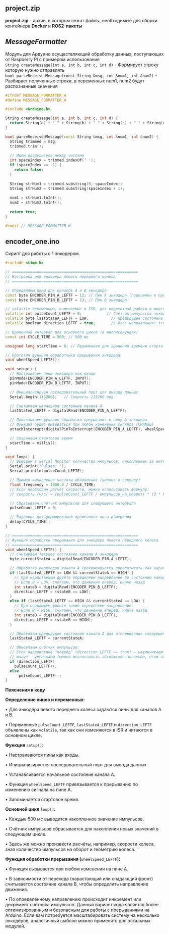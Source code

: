 ## __project.zip__
__project.zip__ - архив, в котором лежат файлы, необходимые для сборки контейнера __Docker__ и __ROS2-пакеты__

## ___MessageFormatter___ 
Модуль для Ардуино осуществляющий обработку данных, поступающих от Raspberry PI с примером использования<br>
```String createMessage(int a, int b, int c, int d)``` - Формирует строку которую нужно отправлять<br>
```bool parseReceivedMessage(const String &msg, int &num1, int &num2)``` - Разбирает полученные строки, в переменных num1, num2 будут распознанные значения<br>

```c++
#ifndef MESSAGE_FORMATTER_H
#define MESSAGE_FORMATTER_H

#include <Arduino.h>

String createMessage(int a, int b, int c, int d) {
  return String(a) + " " + String(b) + " " + String(c) + " " + String(d) + "\n";
}

bool parseReceivedMessage(const String &msg, int &num1, int &num2) {
  String trimmed = msg;
  trimmed.trim();
  
  // Ищем разделитель между числами
  int spaceIndex = trimmed.indexOf(' ');
  if (spaceIndex == -1) {
    return false;
  }
  
  String strNum1 = trimmed.substring(0, spaceIndex);
  String strNum2 = trimmed.substring(spaceIndex + 1);
  
  num1 = strNum1.toInt();
  num2 = strNum2.toInt();
  
  return true;
}

#endif // MESSAGE_FORMATTER_H
```



## encoder_one.ino

Скрипт для работы с 1 энкодером.

```c++
#include <time.h>

// ========================================================
// Настройка для энкодера левого переднего колеса
// ========================================================

// Определяем пины для каналов A и B энкодера
const byte ENCODER_PIN_A_LEFTF = 12; // Пин A энкодера (подключён к прерыванию)
const byte ENCODER_PIN_B_LEFTF = 13; // Пин B энкодера

// volatile переменные, изменяемые в ISR, для корректной работы в многозадачной среде:
volatile int pulseCount_LEFTF = 0;           // Счётчик импульсов энкодера (начальное значение 0)
volatile byte lastStateA_LEFTF = LOW;          // Предыдущее состояние пина A
volatile boolean direction_LEFTF = true;       // Флаг направления: true – вперёд, false – назад

// Временной интервал для основного цикла (в миллисекундах)
const int CYCLE_TIME = 500; // 500 мс

unsigned long startTime = 0; // Переменная для хранения времени старта

// Прототип функции обработчика прерывания энкодера
void wheelSpeed_LEFTF();

void setup() {
  // Настраиваем пины энкодера как входы
  pinMode(ENCODER_PIN_A_LEFTF, INPUT);
  pinMode(ENCODER_PIN_B_LEFTF, INPUT);

  // Инициализируем последовательный порт для вывода данных
  Serial.begin(115200);   // Скорость 115200 бод

  // Считываем начальное состояние канала A
  lastStateA_LEFTF = digitalRead(ENCODER_PIN_A_LEFTF);

  // Привязываем функцию обработки прерывания к пину A энкодера
  // Функция будет вызываться при любом изменении сигнала (CHANGE)
  attachInterrupt(digitalPinToInterrupt(ENCODER_PIN_A_LEFTF), wheelSpeed_LEFTF, CHANGE);

  // Сохраняем стартовое время
  startTime = millis();
}

void loop() {
  // Выводим в Serial Monitor количество импульсов, накопленных за интервал
  Serial.print("Pulses: ");
  Serial.println(pulseCount_LEFTF);

  // Пример вычисления частоты обновления (циклов в секунду)
  float frequency = 1000.0 / CYCLE_TIME;
  // Если необходим расчёт скорости, можно использовать формулу:
  // скорость (м/с) = (pulseCount_LEFTF / импульсов_на_оборот) * (2 * PI * радиус_колеса) * frequency;

  // Сбрасываем счётчик импульсов для следующего интервала
  pulseCount_LEFTF = 0;

  // Задержка для формирования временного окна измерения
  delay(CYCLE_TIME);
}

// ========================================================
// Функция обработки прерывания для энкодера левого переднего колеса
// ========================================================
void wheelSpeed_LEFTF() {
  // Считываем текущее состояние канала A энкодера
  byte currentStateA = digitalRead(ENCODER_PIN_A_LEFTF);

  // Обработка переходов канала A (рекомендуется обрабатывать как нарастущий, так и спадающий фронт)
  if (lastStateA_LEFTF == LOW && currentStateA == HIGH) {
    // При нарастающем фронте определяем направление по состоянию канала B:
    // Если B = LOW, считаем, что движение вперёд, иначе назад
    int stateB = digitalRead(ENCODER_PIN_B_LEFTF);
    direction_LEFTF = (stateB == LOW);
  }
  else if (lastStateA_LEFTF == HIGH && currentStateA == LOW) {
    // При спадающем фронте также определяем направление:
    // Если B = HIGH, считаем, что движение вперёд, иначе назад
    int stateB = digitalRead(ENCODER_PIN_B_LEFTF);
    direction_LEFTF = (stateB == HIGH);
  }

  // Обновляем предыдущее состояние канала A для отслеживания следующего перехода
  lastStateA_LEFTF = currentStateA;

  // Обновляем счётчик импульсов:
  // Если направление "вперёд" (direction_LEFTF == true) – увеличиваем счётчик,
  // иначе – уменьшаем (можно использовать абсолютное значение, если важно только количество импульсов)
  if (direction_LEFTF)
    pulseCount_LEFTF++;
  else
      pulseCount_LEFTF--;
}
```

**Пояснения к коду**

**Определение пинов и переменных:**   

• Для энкодера левого переднего колеса задаются пины для каналов A и B. 

• Переменные `pulseCount_LEFTF`, `lastStateA_LEFTF` и `direction_LEFTF` объявлены как `volatile`, так как они изменяются в ISR и читаются в основном цикле.

**Функция**  `setup()`**:**   

• Настраиваются пины как входы. 

• Инициализируется последовательный порт для вывода данных.    

• Устанавливается начальное состояние канала A.    

• Функция `wheelSpeed_LEFTF` привязывается к прерыванию по изменению сигнала на пине A.    

• Запоминается стартовое время. 

**Основной цикл** `loop()`**:**    

• Каждые 500 мс выводится накопленное значение импульсов.    

• Счётчик импульсов сбрасывается для накопления новых значений в следующем цикле.   

• Здесь же можно произвести расчёты, например, скорости колеса, зная количество импульсов на оборот и геометрию колеса. 

**Функция обработки прерывания (**`wheelSpeed_LEFTF`**):**    

• Функция вызывается при любом изменении на пине A.    

• В зависимости от перехода (нарастающий или спадающий фронт) считывается состояние канала B, чтобы определить направление движения.    

• По определённому направлению происходит инкремент или декремент счётчика импульсов. Данный вариант кода является более оптимизированным и безопасным для работы с прерываниями на Arduino. Если вам потребуется масштабировать систему на несколько энкодеров, аналогичный шаблон можно применять для остальных модулей.
